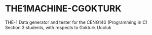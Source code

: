 # THE1MACHINE-CGOKTURK
THE-1 Data generator and tester for the CENG140 (Programming in C) Section 3 students, with respects to Gokturk Ucoluk

